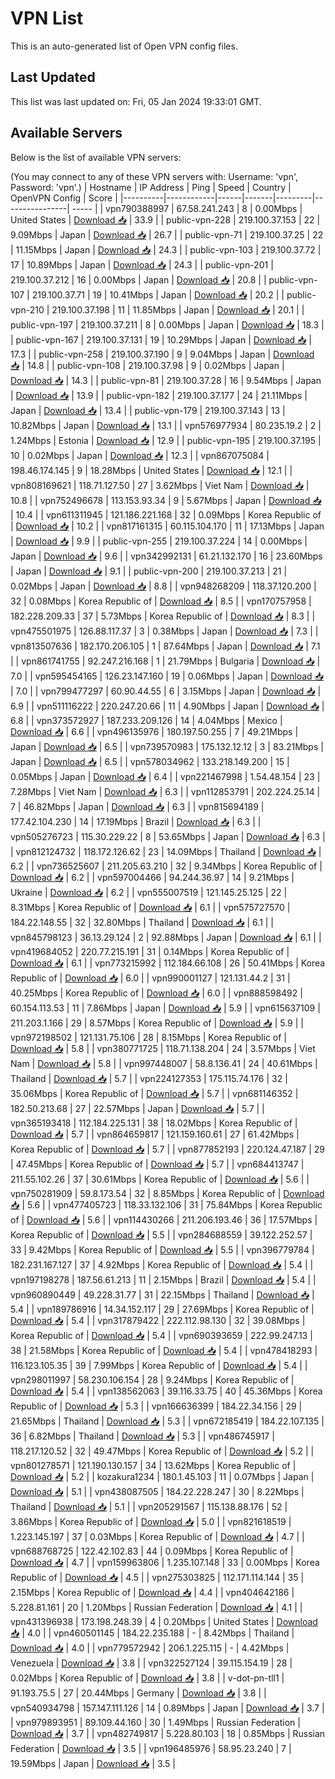 # VPN List

This is an auto-generated list of Open VPN config files.

## Last Updated

This list was last updated on: Fri, 05 Jan 2024 19:33:01 GMT.

## Available Servers

Below is the list of available VPN servers:

(You may connect to any of these VPN servers with: Username: 'vpn', Password: 'vpn'.)
| Hostname | IP Address | Ping | Speed | Country | OpenVPN Config | Score |
|----------|------------|------|-------|---------|----------------| ----- |
| vpn790388997 | 67.58.241.243 | 8 | 0.00Mbps | United States | [Download 📥](./configs/server_0_US.ovpn) | 33.9 |
| public-vpn-228 | 219.100.37.153 | 22 | 9.09Mbps | Japan | [Download 📥](./configs/server_1_JP.ovpn) | 26.7 |
| public-vpn-71 | 219.100.37.25 | 22 | 11.15Mbps | Japan | [Download 📥](./configs/server_2_JP.ovpn) | 24.3 |
| public-vpn-103 | 219.100.37.72 | 17 | 10.89Mbps | Japan | [Download 📥](./configs/server_3_JP.ovpn) | 24.3 |
| public-vpn-201 | 219.100.37.212 | 16 | 0.00Mbps | Japan | [Download 📥](./configs/server_4_JP.ovpn) | 20.8 |
| public-vpn-107 | 219.100.37.71 | 19 | 10.41Mbps | Japan | [Download 📥](./configs/server_5_JP.ovpn) | 20.2 |
| public-vpn-210 | 219.100.37.198 | 11 | 11.85Mbps | Japan | [Download 📥](./configs/server_6_JP.ovpn) | 20.1 |
| public-vpn-197 | 219.100.37.211 | 8 | 0.00Mbps | Japan | [Download 📥](./configs/server_7_JP.ovpn) | 18.3 |
| public-vpn-167 | 219.100.37.131 | 19 | 10.29Mbps | Japan | [Download 📥](./configs/server_8_JP.ovpn) | 17.3 |
| public-vpn-258 | 219.100.37.190 | 9 | 9.04Mbps | Japan | [Download 📥](./configs/server_9_JP.ovpn) | 14.8 |
| public-vpn-108 | 219.100.37.98 | 9 | 0.02Mbps | Japan | [Download 📥](./configs/server_10_JP.ovpn) | 14.3 |
| public-vpn-81 | 219.100.37.28 | 16 | 9.54Mbps | Japan | [Download 📥](./configs/server_11_JP.ovpn) | 13.9 |
| public-vpn-182 | 219.100.37.177 | 24 | 21.11Mbps | Japan | [Download 📥](./configs/server_12_JP.ovpn) | 13.4 |
| public-vpn-179 | 219.100.37.143 | 13 | 10.82Mbps | Japan | [Download 📥](./configs/server_13_JP.ovpn) | 13.1 |
| vpn576977934 | 80.235.19.2 | 2 | 1.24Mbps | Estonia | [Download 📥](./configs/server_14_EE.ovpn) | 12.9 |
| public-vpn-195 | 219.100.37.195 | 10 | 0.02Mbps | Japan | [Download 📥](./configs/server_15_JP.ovpn) | 12.3 |
| vpn867075084 | 198.46.174.145 | 9 | 18.28Mbps | United States | [Download 📥](./configs/server_16_US.ovpn) | 12.1 |
| vpn808169621 | 118.71.127.50 | 27 | 3.62Mbps | Viet Nam | [Download 📥](./configs/server_17_VN.ovpn) | 10.8 |
| vpn752496678 | 113.153.93.34 | 9 | 5.67Mbps | Japan | [Download 📥](./configs/server_18_JP.ovpn) | 10.4 |
| vpn611311945 | 121.186.221.168 | 32 | 0.09Mbps | Korea Republic of | [Download 📥](./configs/server_19_KR.ovpn) | 10.2 |
| vpn817161315 | 60.115.104.170 | 11 | 17.13Mbps | Japan | [Download 📥](./configs/server_20_JP.ovpn) | 9.9 |
| public-vpn-255 | 219.100.37.224 | 14 | 0.00Mbps | Japan | [Download 📥](./configs/server_21_JP.ovpn) | 9.6 |
| vpn342992131 | 61.21.132.170 | 16 | 23.60Mbps | Japan | [Download 📥](./configs/server_22_JP.ovpn) | 9.1 |
| public-vpn-200 | 219.100.37.213 | 21 | 0.02Mbps | Japan | [Download 📥](./configs/server_23_JP.ovpn) | 8.8 |
| vpn948268209 | 118.37.120.200 | 32 | 0.08Mbps | Korea Republic of | [Download 📥](./configs/server_24_KR.ovpn) | 8.5 |
| vpn170757958 | 182.228.209.33 | 37 | 5.73Mbps | Korea Republic of | [Download 📥](./configs/server_25_KR.ovpn) | 8.3 |
| vpn475501975 | 126.88.117.37 | 3 | 0.38Mbps | Japan | [Download 📥](./configs/server_26_JP.ovpn) | 7.3 |
| vpn813507636 | 182.170.206.105 | 1 | 87.64Mbps | Japan | [Download 📥](./configs/server_27_JP.ovpn) | 7.1 |
| vpn861741755 | 92.247.216.168 | 1 | 21.79Mbps | Bulgaria | [Download 📥](./configs/server_28_BG.ovpn) | 7.0 |
| vpn595454165 | 126.23.147.160 | 19 | 0.06Mbps | Japan | [Download 📥](./configs/server_29_JP.ovpn) | 7.0 |
| vpn799477297 | 60.90.44.55 | 6 | 3.15Mbps | Japan | [Download 📥](./configs/server_30_JP.ovpn) | 6.9 |
| vpn511116222 | 220.247.20.66 | 11 | 4.90Mbps | Japan | [Download 📥](./configs/server_31_JP.ovpn) | 6.8 |
| vpn373572927 | 187.233.209.126 | 14 | 4.04Mbps | Mexico | [Download 📥](./configs/server_32_MX.ovpn) | 6.6 |
| vpn496135976 | 180.197.50.255 | 7 | 49.21Mbps | Japan | [Download 📥](./configs/server_33_JP.ovpn) | 6.5 |
| vpn739570983 | 175.132.12.12 | 3 | 83.21Mbps | Japan | [Download 📥](./configs/server_34_JP.ovpn) | 6.5 |
| vpn578034962 | 133.218.149.200 | 15 | 0.05Mbps | Japan | [Download 📥](./configs/server_35_JP.ovpn) | 6.4 |
| vpn221467998 | 1.54.48.154 | 23 | 7.28Mbps | Viet Nam | [Download 📥](./configs/server_36_VN.ovpn) | 6.3 |
| vpn112853791 | 202.224.25.14 | 7 | 46.82Mbps | Japan | [Download 📥](./configs/server_37_JP.ovpn) | 6.3 |
| vpn815694189 | 177.42.104.230 | 14 | 17.19Mbps | Brazil | [Download 📥](./configs/server_38_BR.ovpn) | 6.3 |
| vpn505276723 | 115.30.229.22 | 8 | 53.65Mbps | Japan | [Download 📥](./configs/server_39_JP.ovpn) | 6.3 |
| vpn812124732 | 118.172.126.62 | 23 | 14.09Mbps | Thailand | [Download 📥](./configs/server_40_TH.ovpn) | 6.2 |
| vpn736525607 | 211.205.63.210 | 32 | 9.34Mbps | Korea Republic of | [Download 📥](./configs/server_41_KR.ovpn) | 6.2 |
| vpn597004466 | 94.244.36.97 | 14 | 9.21Mbps | Ukraine | [Download 📥](./configs/server_42_UA.ovpn) | 6.2 |
| vpn555007519 | 121.145.25.125 | 22 | 8.31Mbps | Korea Republic of | [Download 📥](./configs/server_43_KR.ovpn) | 6.1 |
| vpn575727570 | 184.22.148.55 | 32 | 32.80Mbps | Thailand | [Download 📥](./configs/server_44_TH.ovpn) | 6.1 |
| vpn845798123 | 36.13.29.124 | 2 | 92.88Mbps | Japan | [Download 📥](./configs/server_45_JP.ovpn) | 6.1 |
| vpn419684052 | 220.77.215.191 | 31 | 0.14Mbps | Korea Republic of | [Download 📥](./configs/server_46_KR.ovpn) | 6.1 |
| vpn773215992 | 112.184.66.108 | 26 | 50.41Mbps | Korea Republic of | [Download 📥](./configs/server_47_KR.ovpn) | 6.0 |
| vpn990001127 | 121.131.44.2 | 31 | 40.25Mbps | Korea Republic of | [Download 📥](./configs/server_48_KR.ovpn) | 6.0 |
| vpn888598492 | 60.154.113.53 | 11 | 7.86Mbps | Japan | [Download 📥](./configs/server_49_JP.ovpn) | 5.9 |
| vpn615637109 | 211.203.1.166 | 29 | 8.57Mbps | Korea Republic of | [Download 📥](./configs/server_50_KR.ovpn) | 5.9 |
| vpn972198502 | 121.131.75.106 | 28 | 8.15Mbps | Korea Republic of | [Download 📥](./configs/server_51_KR.ovpn) | 5.8 |
| vpn380771725 | 118.71.138.204 | 24 | 3.57Mbps | Viet Nam | [Download 📥](./configs/server_52_VN.ovpn) | 5.8 |
| vpn997448007 | 58.8.136.41 | 24 | 40.61Mbps | Thailand | [Download 📥](./configs/server_53_TH.ovpn) | 5.7 |
| vpn224127353 | 175.115.74.176 | 32 | 35.06Mbps | Korea Republic of | [Download 📥](./configs/server_54_KR.ovpn) | 5.7 |
| vpn681146352 | 182.50.213.68 | 27 | 22.57Mbps | Japan | [Download 📥](./configs/server_55_JP.ovpn) | 5.7 |
| vpn365193418 | 112.184.225.131 | 38 | 18.02Mbps | Korea Republic of | [Download 📥](./configs/server_56_KR.ovpn) | 5.7 |
| vpn864659817 | 121.159.160.61 | 27 | 61.42Mbps | Korea Republic of | [Download 📥](./configs/server_57_KR.ovpn) | 5.7 |
| vpn877852193 | 220.124.47.187 | 29 | 47.45Mbps | Korea Republic of | [Download 📥](./configs/server_58_KR.ovpn) | 5.7 |
| vpn684413747 | 211.55.102.26 | 37 | 30.61Mbps | Korea Republic of | [Download 📥](./configs/server_59_KR.ovpn) | 5.6 |
| vpn750281909 | 59.8.173.54 | 32 | 8.85Mbps | Korea Republic of | [Download 📥](./configs/server_60_KR.ovpn) | 5.6 |
| vpn477405723 | 118.33.132.106 | 31 | 75.84Mbps | Korea Republic of | [Download 📥](./configs/server_61_KR.ovpn) | 5.6 |
| vpn114430266 | 211.206.193.46 | 36 | 17.57Mbps | Korea Republic of | [Download 📥](./configs/server_62_KR.ovpn) | 5.5 |
| vpn284688559 | 39.122.252.57 | 33 | 9.42Mbps | Korea Republic of | [Download 📥](./configs/server_63_KR.ovpn) | 5.5 |
| vpn396779784 | 182.231.167.127 | 37 | 4.92Mbps | Korea Republic of | [Download 📥](./configs/server_64_KR.ovpn) | 5.4 |
| vpn197198278 | 187.56.61.213 | 11 | 2.15Mbps | Brazil | [Download 📥](./configs/server_65_BR.ovpn) | 5.4 |
| vpn960890449 | 49.228.31.77 | 31 | 22.15Mbps | Thailand | [Download 📥](./configs/server_66_TH.ovpn) | 5.4 |
| vpn189786916 | 14.34.152.117 | 29 | 27.69Mbps | Korea Republic of | [Download 📥](./configs/server_67_KR.ovpn) | 5.4 |
| vpn317879422 | 222.112.98.130 | 32 | 39.08Mbps | Korea Republic of | [Download 📥](./configs/server_68_KR.ovpn) | 5.4 |
| vpn690393659 | 222.99.247.13 | 38 | 21.58Mbps | Korea Republic of | [Download 📥](./configs/server_69_KR.ovpn) | 5.4 |
| vpn478418293 | 116.123.105.35 | 39 | 7.99Mbps | Korea Republic of | [Download 📥](./configs/server_70_KR.ovpn) | 5.4 |
| vpn298011997 | 58.230.106.154 | 28 | 9.24Mbps | Korea Republic of | [Download 📥](./configs/server_71_KR.ovpn) | 5.4 |
| vpn138562063 | 39.116.33.75 | 40 | 45.36Mbps | Korea Republic of | [Download 📥](./configs/server_72_KR.ovpn) | 5.3 |
| vpn166636399 | 184.22.34.156 | 29 | 21.65Mbps | Thailand | [Download 📥](./configs/server_73_TH.ovpn) | 5.3 |
| vpn672185419 | 184.22.107.135 | 36 | 6.82Mbps | Thailand | [Download 📥](./configs/server_74_TH.ovpn) | 5.3 |
| vpn486745917 | 118.217.120.52 | 32 | 49.47Mbps | Korea Republic of | [Download 📥](./configs/server_75_KR.ovpn) | 5.2 |
| vpn801278571 | 121.190.130.157 | 34 | 13.62Mbps | Korea Republic of | [Download 📥](./configs/server_76_KR.ovpn) | 5.2 |
| kozakura1234 | 180.1.45.103 | 11 | 0.07Mbps | Japan | [Download 📥](./configs/server_77_JP.ovpn) | 5.1 |
| vpn438087505 | 184.22.228.247 | 30 | 8.22Mbps | Thailand | [Download 📥](./configs/server_78_TH.ovpn) | 5.1 |
| vpn205291567 | 115.138.88.176 | 52 | 3.86Mbps | Korea Republic of | [Download 📥](./configs/server_79_KR.ovpn) | 5.0 |
| vpn821618519 | 1.223.145.197 | 37 | 0.03Mbps | Korea Republic of | [Download 📥](./configs/server_80_KR.ovpn) | 4.7 |
| vpn688768725 | 122.42.102.83 | 44 | 0.09Mbps | Korea Republic of | [Download 📥](./configs/server_81_KR.ovpn) | 4.7 |
| vpn159963806 | 1.235.107.148 | 33 | 0.00Mbps | Korea Republic of | [Download 📥](./configs/server_82_KR.ovpn) | 4.5 |
| vpn275303825 | 112.171.114.144 | 35 | 2.15Mbps | Korea Republic of | [Download 📥](./configs/server_83_KR.ovpn) | 4.4 |
| vpn404642186 | 5.228.81.161 | 20 | 1.20Mbps | Russian Federation | [Download 📥](./configs/server_84_RU.ovpn) | 4.1 |
| vpn431396938 | 173.198.248.39 | 4 | 0.20Mbps | United States | [Download 📥](./configs/server_85_US.ovpn) | 4.0 |
| vpn460501145 | 184.22.235.188 | - | 8.42Mbps | Thailand | [Download 📥](./configs/server_86_TH.ovpn) | 4.0 |
| vpn779572942 | 206.1.225.115 | - | 4.42Mbps | Venezuela | [Download 📥](./configs/server_87_VE.ovpn) | 3.8 |
| vpn322527124 | 39.115.154.19 | 28 | 0.02Mbps | Korea Republic of | [Download 📥](./configs/server_88_KR.ovpn) | 3.8 |
| v-dot-pn-tll1 | 91.193.75.5 | 27 | 20.44Mbps | Germany | [Download 📥](./configs/server_89_DE.ovpn) | 3.8 |
| vpn540934798 | 157.147.111.126 | 14 | 0.89Mbps | Japan | [Download 📥](./configs/server_90_JP.ovpn) | 3.7 |
| vpn979893951 | 89.109.44.160 | 30 | 1.49Mbps | Russian Federation | [Download 📥](./configs/server_91_RU.ovpn) | 3.7 |
| vpn482749817 | 5.228.80.103 | 18 | 0.85Mbps | Russian Federation | [Download 📥](./configs/server_92_RU.ovpn) | 3.5 |
| vpn196485976 | 58.95.23.240 | 7 | 19.59Mbps | Japan | [Download 📥](./configs/server_93_JP.ovpn) | 3.5 |
